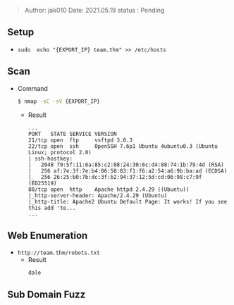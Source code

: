 > Author: jak010
> Date: 2021.05.19
> status : Pending

## Setup
- `sudo  echo "{EXPORT_IP} team.thm" >> /etc/hosts`

## Scan
- Command
    ```sh
    $ nmap -sC -sV {EXPORT_IP}
    ```
    - Result
        ```
        ...
        PORT   STATE SERVICE VERSION
        21/tcp open  ftp     vsftpd 3.0.3
        22/tcp open  ssh     OpenSSH 7.6p1 Ubuntu 4ubuntu0.3 (Ubuntu Linux; protocol 2.0)
        | ssh-hostkey:
        |   2048 79:5f:11:6a:85:c2:08:24:30:6c:d4:88:74:1b:79:4d (RSA)
        |   256 af:7e:3f:7e:b4:86:58:83:f1:f6:a2:54:a6:9b:ba:ad (ECDSA)
        |_  256 26:25:b0:7b:dc:3f:b2:94:37:12:5d:cd:06:98:c7:9f (ED25519)
        80/tcp open  http    Apache httpd 2.4.29 ((Ubuntu))
        |_http-server-header: Apache/2.4.29 (Ubuntu)
        |_http-title: Apache2 Ubuntu Default Page: It works! If you see this add 'te...
        ...
        ```
## Web Enumeration
 - `http://team.thm/robots.txt`
    - Result
        ```
        dale
        ```

## Sub Domain Fuzz 